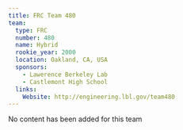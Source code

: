 ```yaml
---
title: FRC Team 480
team:
  type: FRC
  number: 480
  name: Hybrid
  rookie_year: 2000
  location: Oakland, CA, USA
  sponsors:
    - Lawerence Berkeley Lab
    - Castlemont High School
  links:
    Website: http://engineering.lbl.gov/team480
---
```

No content has been added for this team